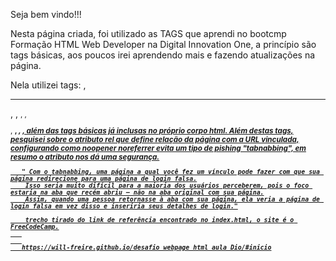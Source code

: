 Seja bem vindo!!!

Nesta página criada, foi utilizado as TAGS que aprendi no bootcmp Formação HTML Web Developer
na Digital Innovation One, a princípio são tags básicas, aos poucos irei aprendendo mais e fazendo atualizações na página.

Nela utilizei tags: <a>, <hr>, <lo>, <small>, <id>, <p>, <strong>, <i>, <u>, além das tags básicas já inclusas no próprio corpo html.
Além destas tags, pesquisei sobre o atributo rel que define relação da página com a URL vinculada, configurando como noopener noreferrer evita um tipo de pishing "tabnabbing", em resumo o atributo nos dá uma segurança.

       " Com o tabnabbing, uma página a qual você fez um vínculo pode fazer com que sua página redirecione para uma página de login falsa.
        Isso seria muito difícil para a maioria dos usuários perceberem, pois o foco estaria na aba que recém abriu – não na aba original com sua página.
        Assim, quando uma pessoa retornasse à aba com sua página, ela veria a página de login falsa em vez disso e inseriria seus detalhes de login."

        trecho tirado do link de referência encontrado no index.html, o site é o FreeCodeCamp.
       
       
       https://will-freire.github.io/desafio_webpage_html_aula_Dio/#inicio

